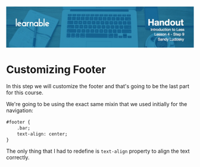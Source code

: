 ![](headers/4-9.jpg)
# Customizing Footer

In this step we will customize the footer and that's going to be the last part for this course.

We're going to be using the exact same mixin that we used initially for the navigation:

```less
#footer {
	.bar;
	text-align: center;
}
```

The only thing that I had to redefine is `text-align` property to align the text correctly.